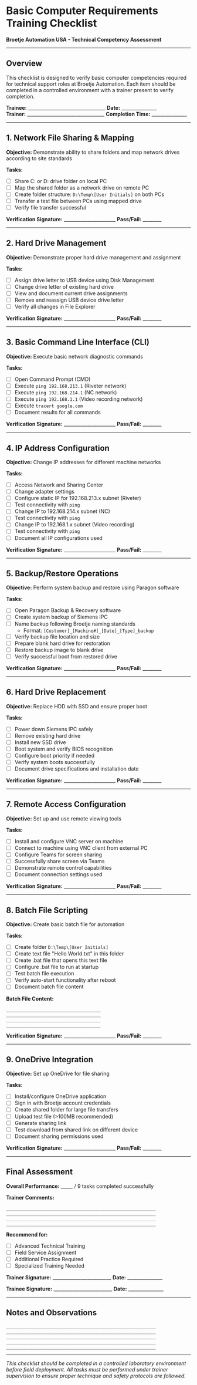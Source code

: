 # Basic Computer Requirements Training Checklist
**Broetje Automation USA - Technical Competency Assessment**

---

## Overview
This checklist is designed to verify basic computer competencies required for technical support roles at Broetje Automation. Each item should be completed in a controlled environment with a trainer present to verify completion.

**Trainee:** _________________________________ **Date:** _______________  
**Trainer:** _________________________________ **Completion Time:** _______________

---

## 1. Network File Sharing & Mapping
**Objective:** Demonstrate ability to share folders and map network drives according to site standards

**Tasks:**
- [ ] Share C: or D: drive folder on local PC
- [ ] Map the shared folder as a network drive on remote PC
- [ ] Create folder structure: `D:\Temp\[User Initials]` on both PCs
- [ ] Transfer a test file between PCs using mapped drive
- [ ] Verify file transfer successful

**Verification Signature:** ______________________ **Pass/Fail:** ________

---

## 2. Hard Drive Management
**Objective:** Demonstrate proper hard drive management and assignment

**Tasks:**
- [ ] Assign drive letter to USB device using Disk Management
- [ ] Change drive letter of existing hard drive
- [ ] View and document current drive assignments
- [ ] Remove and reassign USB device drive letter
- [ ] Verify all changes in File Explorer

**Verification Signature:** ______________________ **Pass/Fail:** ________

---

## 3. Basic Command Line Interface (CLI)
**Objective:** Execute basic network diagnostic commands

**Tasks:**
- [ ] Open Command Prompt (CMD)
- [ ] Execute `ping 192.168.213.1` (Riveter network)
- [ ] Execute `ping 192.168.214.1` (NC network)
- [ ] Execute `ping 192.168.1.1` (Video recording network)
- [ ] Execute `tracert google.com`
- [ ] Document results for all commands

**Verification Signature:** ______________________ **Pass/Fail:** ________

---

## 4. IP Address Configuration
**Objective:** Change IP addresses for different machine networks

**Tasks:**
- [ ] Access Network and Sharing Center
- [ ] Change adapter settings
- [ ] Configure static IP for 192.168.213.x subnet (Riveter)
- [ ] Test connectivity with `ping`
- [ ] Change IP to 192.168.214.x subnet (NC)
- [ ] Test connectivity with `ping`
- [ ] Change IP to 192.168.1.x subnet (Video recording)
- [ ] Test connectivity with `ping`
- [ ] Document all IP configurations used

**Verification Signature:** ______________________ **Pass/Fail:** ________

---

## 5. Backup/Restore Operations
**Objective:** Perform system backup and restore using Paragon software

**Tasks:**
- [ ] Open Paragon Backup & Recovery software
- [ ] Create system backup of Siemens IPC
- [ ] Name backup following Broetje naming standards
  - Format: `[Customer]_[Machine#]_[Date]_[Type]_backup`
- [ ] Verify backup file location and size
- [ ] Prepare blank hard drive for restoration
- [ ] Restore backup image to blank drive
- [ ] Verify successful boot from restored drive

**Verification Signature:** ______________________ **Pass/Fail:** ________

---

## 6. Hard Drive Replacement
**Objective:** Replace HDD with SSD and ensure proper boot

**Tasks:**
- [ ] Power down Siemens IPC safely
- [ ] Remove existing hard drive
- [ ] Install new SSD drive
- [ ] Boot system and verify BIOS recognition
- [ ] Configure boot priority if needed
- [ ] Verify system boots successfully
- [ ] Document drive specifications and installation date

**Verification Signature:** ______________________ **Pass/Fail:** ________

---

## 7. Remote Access Configuration
**Objective:** Set up and use remote viewing tools

**Tasks:**
- [ ] Install and configure VNC server on machine
- [ ] Connect to machine using VNC client from external PC
- [ ] Configure Teams for screen sharing
- [ ] Successfully share screen via Teams
- [ ] Demonstrate remote control capabilities
- [ ] Document connection settings used

**Verification Signature:** ______________________ **Pass/Fail:** ________

---

## 8. Batch File Scripting
**Objective:** Create basic batch file for automation

**Tasks:**
- [ ] Create folder `D:\Temp\[User Initials]`
- [ ] Create text file "Hello World.txt" in this folder
- [ ] Create .bat file that opens this text file
- [ ] Configure .bat file to run at startup
- [ ] Test batch file execution
- [ ] Verify auto-start functionality after reboot
- [ ] Document batch file content

**Batch File Content:**
```
____________________________________
____________________________________
____________________________________
____________________________________
```

**Verification Signature:** ______________________ **Pass/Fail:** ________

---

## 9. OneDrive Integration
**Objective:** Set up OneDrive for file sharing

**Tasks:**
- [ ] Install/configure OneDrive application
- [ ] Sign in with Broetje account credentials
- [ ] Create shared folder for large file transfers
- [ ] Upload test file (>100MB recommended)
- [ ] Generate sharing link
- [ ] Test download from shared link on different device
- [ ] Document sharing permissions used

**Verification Signature:** ______________________ **Pass/Fail:** ________

---

## Final Assessment

**Overall Performance:** _____ / 9 tasks completed successfully

**Trainer Comments:**
```
_________________________________________________________
_________________________________________________________
_________________________________________________________
_________________________________________________________
```

**Recommend for:**
- [ ] Advanced Technical Training
- [ ] Field Service Assignment
- [ ] Additional Practice Required
- [ ] Specialized Training Needed

**Trainer Signature:** _________________________ **Date:** _______________

**Trainee Signature:** _________________________ **Date:** _______________

---

## Notes and Observations
```
_________________________________________________________
_________________________________________________________
_________________________________________________________
_________________________________________________________
_________________________________________________________
```

---

*This checklist should be completed in a controlled laboratory environment before field deployment. All tasks must be performed under trainer supervision to ensure proper technique and safety protocols are followed.*